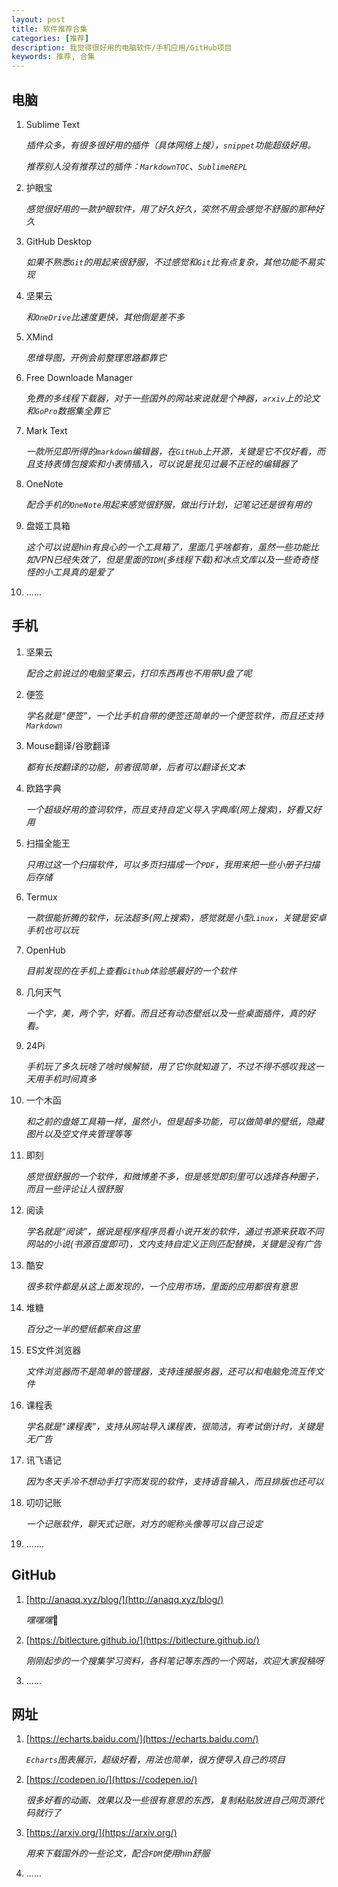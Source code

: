 ```yaml
---
layout: post
title: 软件推荐合集
categories: [推荐]
description: 我觉得很好用的电脑软件/手机应用/GitHub项目
keywords: 推荐, 合集
---
```


## 电脑

1. Sublime Text
   
   *插件众多，有很多很好用的插件（具体网络上搜），`snippet`功能超级好用。*
   
   *推荐别人没有推荐过的插件：`MarkdownTOC`、`SublimeREPL`*

2. 护眼宝
   
   *感觉很好用的一款护眼软件，用了好久好久，突然不用会感觉不舒服的那种好久*

3. GitHub Desktop
   
   *如果不熟悉`Git`的用起来很舒服，不过感觉和`Git`比有点复杂，其他功能不易实现*

4. 坚果云
   
   *和`OneDrive`比速度更快，其他倒是差不多*

5. XMind
   
   *思维导图，开例会前整理思路都靠它*

6. Free Downloade Manager
   
   *免费的多线程下载器，对于一些国外的网站来说就是个神器，`arxiv`上的论文和`GoPro`数据集全靠它*

7. Mark Text
   
   *一款所见即所得的`markdown`编辑器，在`GitHub`上开源，关键是它不仅好看，而且支持表情包搜索和小表情插入，可以说是我见过最不正经的编辑器了*

8. OneNote
   
   *配合手机的`OneNote`用起来感觉很舒服，做出行计划，记笔记还是很有用的*

9. 盘姬工具箱
   
   *这个可以说是hin有良心的一个工具箱了，里面几乎啥都有，虽然一些功能比如VPN已经失效了，但是里面的`IDM`(多线程下载)和冰点文库以及一些奇奇怪怪的小工具真的是爱了*

10. ......

## 手机

1. 坚果云
   
   *配合之前说过的电脑坚果云，打印东西再也不用带U盘了呢*

2. 便签
   
   *学名就是“便签”，一个比手机自带的便签还简单的一个便签软件，而且还支持`Markdown`*

3. Mouse翻译/谷歌翻译
   
   *都有长按翻译的功能，前者很简单，后者可以翻译长文本*

4. 欧路字典
   
   *一个超级好用的查词软件，而且支持自定义导入字典库(网上搜索)，好看又好用*

5. 扫描全能王
   
   *只用过这一个扫描软件，可以多页扫描成一个`PDF`，我用来把一些小册子扫描后存储*

6. Termux
   
   *一款很能折腾的软件，玩法超多(网上搜索)，感觉就是小型`Linux`，关键是安卓手机也可以玩*

7. OpenHub
   
   *目前发现的在手机上查看`Github`体验感最好的一个软件*

8. 几何天气
   
   *一个字，美，两个字，好看。而且还有动态壁纸以及一些桌面插件，真的好看。*

9. 24Pi
   
   *手机玩了多久玩啥了啥时候解锁，用了它你就知道了，不过不得不感叹我这一天用手机时间真多*

10. 一个木函
    
    *和之前的盘姬工具箱一样，虽然小，但是超多功能，可以做简单的壁纸，隐藏图片以及空文件夹管理等等*

11. 即刻
    
    *感觉很舒服的一个软件，和微博差不多，但是感觉即刻里可以选择各种圈子，而且一些评论让人很舒服*

12. 阅读
    
    *学名就是“阅读”，据说是程序程序员看小说开发的软件，通过书源来获取不同网站的小说(书源百度即可)，文内支持自定义正则匹配替换，关键是没有广告*

13. 酷安
    
    *很多软件都是从这上面发现的，一个应用市场，里面的应用都很有意思*

14. 堆糖
    
    *百分之一半的壁纸都来自这里*

15. ES文件浏览器
    
    *文件浏览器而不是简单的管理器，支持连接服务器，还可以和电脑免流互传文件*

16. 课程表
    
    *学名就是“课程表”，支持从网站导入课程表，很简洁，有考试倒计时，关键是无广告*

17. 讯飞语记
    
    *因为冬天手冷不想动手打字而发现的软件，支持语音输入，而且排版也还可以*

18. 叨叨记账
    
    *一个记账软件，聊天式记账，对方的昵称头像等可以自己设定*

19. .......

## GitHub

1. [http://anaqq.xyz/blog/](http://anaqq.xyz/blog/)
   
   *嘿嘿嘿*:rainbow:

2. [https://bitlecture.github.io/](https://bitlecture.github.io/)
   
   *刚刚起步的一个搜集学习资料，各科笔记等东西的一个网站，欢迎大家投稿呀*

3. ......

## 网址

1. [https://echarts.baidu.com/](https://echarts.baidu.com/)
   
   *`Echarts`图表展示，超级好看，用法也简单，很方便导入自己的项目*

2. [https://codepen.io/](https://codepen.io/)
   
   *很多好看的动画、效果以及一些很有意思的东西，复制粘贴放进自己网页源代码就行了*

3. [https://arxiv.org/](https://arxiv.org/)
   
   *用来下载国外的一些论文，配合`FDM`使用hin舒服*

4. ......
